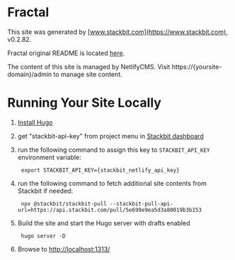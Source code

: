# Fractal

This site was generated by [www.stackbit.com](https://www.stackbit.com), v0.2.82.

Fractal original README is located [here](./README.theme.md).

The content of this site is managed by NetlifyCMS. Visit https://{yoursite-domain}/admin to manage site content.

# Running Your Site Locally

1. [Install Hugo](https://gohugo.io/getting-started/quick-start/#step-1-install-hugo)

1. get "stackbit-api-key" from project menu in [Stackbit dashboard](https://app.stackbit.com/dashboard)

1. run the following command to assign this key to `STACKBIT_API_KEY` environment variable:

        export STACKBIT_API_KEY={stackbit_netlify_api_key}

1. run the following command to fetch additional site contents from Stackbit if needed:

        npx @stackbit/stackbit-pull --stackbit-pull-api-url=https://api.stackbit.com/pull/5e699e9ea5d3a80019b3b153

1. Build the site and start the Hugo server with drafts enabled

        hugo server -D

1. Browse to [http://localhost:1313/](http://localhost:1313/)
